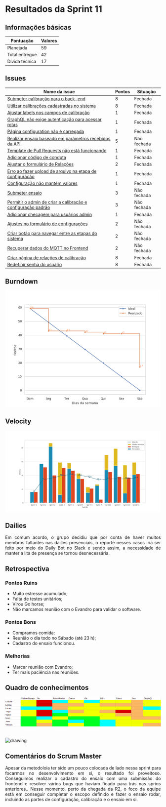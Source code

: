 # Resultados da Sprint 11

## Informações básicas

|Pontuação|Valores|
|-----|-----|
|Planejada|59|
|Total entregue|42|
|Dívida técnica|17|

## Issues

|Nome da issue|Pontos|Situação|
|-----|-----|------|
|[Submeter calibração para o back-end](https://github.com/fga-eps-mds/2019.1-unbrake/pull/257)|8|Fechada|
|[Utilizar calibrações cadastradas no sistema](https://github.com/fga-eps-mds/2019.1-unbrake/issues/237)|8|Fechada|
|[Ajustar labels nos campos de calibração](https://github.com/fga-eps-mds/2019.1-unbrake/issues/238)|1|Fechada|
|[GraphQL não exige autenticação para acessar rotas](https://github.com/fga-eps-mds/2019.1-unbrake/issues/239)|1|Fechada|
|[Página configuration não é carregada](https://github.com/fga-eps-mds/2019.1-unbrake/issues/241)|1|Fechada|
|[Realizar ensaio baseado em parâmetros recebidos da API](https://github.com/fga-eps-mds/2019.1-unbrake/issues/247)|5|Não fechada|
|[Template de Pull Requests não está funcionando](https://github.com/fga-eps-mds/2019.1-unbrake/issues/251)|1|Fechada|
|[Adicionar código de conduta](https://github.com/fga-eps-mds/2019.1-unbrake/issues/252)|1|Fechada|
|[Ajustar o formulário de Relações](https://github.com/fga-eps-mds/2019.1-unbrake/issues/255)|2|Fechada|
|[Erro ao fazer upload de arquivo na etapa de configuração](https://github.com/fga-eps-mds/2019.1-unbrake/issues/259)|1|Fechada|
|[Configuração não mantém valores](https://github.com/fga-eps-mds/2019.1-unbrake/issues/261)|1|Fechada|
|[Submeter ensaio](https://github.com/fga-eps-mds/2019.1-unbrake/issues/263)|3|Não fechada|
|[Permitir o admin de criar a calibração e configuração padrão](https://github.com/fga-eps-mds/2019.1-unbrake/issues/264)|3|Não fechada|
|[Adicionar checagem para usuários admin](https://github.com/fga-eps-mds/2019.1-unbrake/issues/265)|1|Fechada|
|[Ajustes no formulário de configurações](https://github.com/fga-eps-mds/2019.1-unbrake/issues/266)|2|Não fechada|
|[Criar botão para navegar entre as etapas do sistema](https://github.com/fga-eps-mds/2019.1-unbrake/issues/269)|2|Não fechada|
|[Recuperar dados do MQTT no Frontend](https://github.com/fga-eps-mds/2019.1-unbrake/issues/223)|2|Não fechada|
|[Criar página de relações de calibração](https://github.com/fga-eps-mds/2019.1-unbrake/issues/203)|8|Fechada|
|[Redefinir senha do usuário](https://github.com/fga-eps-mds/2019.1-unbrake/issues/209)|8|Fechada|


## Burndown
![sprint_11](images/sprint11.png)

## Velocity
![velocity_11](images/velocity11.png)

## Dailies

<p align="justify">
Em comum acordo, o grupo decidiu que por conta de haver muitos membros faltantes 
nas dailies presenciais, o reporte nesses casos iria ser feito por meio do Daily Bot 
no Slack e sendo assim, a necessidade de manter a lita de presença se tornou
desnecessária.
</p>


## Retrospectiva

### Pontos Ruins

* Muito estresse acumulado;
* Falta de testes unitários;
* Virou Go horse;
* Não marcamos reunião com o Evandro para validar o software.

### Pontos Bons

* Compramos comida;
* Reunião o dia todo no Sábado (até 23 h);
* Cadastro do ensaio funcionou.

### Melhorias

* Marcar reunião com Evandro;
* Ter mais paciência nas reuniões.


## Quadro de conhecimentos

![conhecimento11](images/conhecimento11.png)
</br>
</br>
</br>
<img src="../images/legenda.png" alt="drawing" style="width:400px;"/>

## Comentários do Scrum Master

<p align="justify">
Apesar da metodoloia ter sido um pouco colocada de lado nessa sprint para focarmos
no desenvolvimento em si, o resultado foi proveitoso. Conseguimos realizar o cadastro
do ensaio com uma submissão do frontend e resolver vários bugs que haviam ficado
para trás nas sprins anteriores.. Nesse momento, perto da chegada da R2, o foco da
equipe está em conseguir completar o escopo definido e fazer o ensaio rodar, incluindo
as partes de configuração, calibração e o ensaio em si.
</p>

